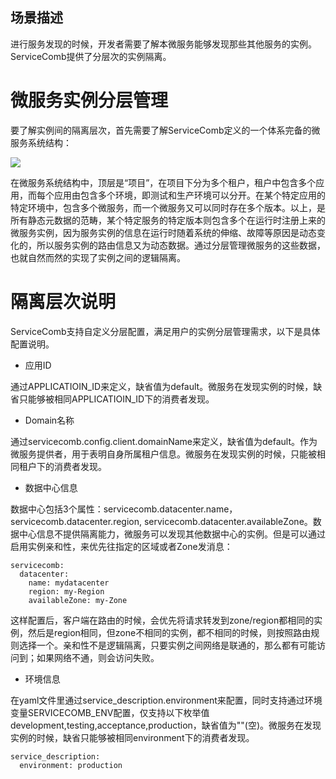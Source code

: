 ## 场景描述

进行服务发现的时候，开发者需要了解本微服务能够发现那些其他服务的实例。ServiceComb提供了分层次的实例隔离。

# 微服务实例分层管理

要了解实例间的隔离层次，首先需要了解ServiceComb定义的一个体系完备的微服务系统结构：

![](/assets/sc-meta.png)

在微服务系统结构中，顶层是“项目”，在项目下分为多个租户，租户中包含多个应用，而每个应用由包含多个环境，即测试和生产环境可以分开。在某个特定应用的特定环境中，包含多个微服务，而一个微服务又可以同时存在多个版本。以上，是所有静态元数据的范畴，某个特定服务的特定版本则包含多个在运行时注册上来的微服务实例，因为服务实例的信息在运行时随着系统的伸缩、故障等原因是动态变化的，所以服务实例的路由信息又为动态数据。通过分层管理微服务的这些数据，也就自然而然的实现了实例之间的逻辑隔离。

# 隔离层次说明

ServiceComb支持自定义分层配置，满足用户的实例分层管理需求，以下是具体配置说明。

* 应用ID

通过APPLICATIOIN\_ID来定义，缺省值为default。微服务在发现实例的时候，缺省只能够被相同APPLICATIOIN\_ID下的消费者发现。

* Domain名称

通过servicecomb.config.client.domainName来定义，缺省值为default。作为微服务提供者，用于表明自身所属租户信息。微服务在发现实例的时候，只能被相同租户下的消费者发现。

* 数据中心信息

数据中心包括3个属性：servicecomb.datacenter.name， servicecomb.datacenter.region, servicecomb.datacenter.availableZone。数据中心信息不提供隔离能力，微服务可以发现其他数据中心的实例。但是可以通过启用实例亲和性，来优先往指定的区域或者Zone发消息：

```
servicecomb:
  datacenter:
    name: mydatacenter
    region: my-Region
    availableZone: my-Zone
```

这样配置后，客户端在路由的时候，会优先将请求转发到zone/region都相同的实例，然后是region相同，但zone不相同的实例，都不相同的时候，则按照路由规则选择一个。亲和性不是逻辑隔离，只要实例之间网络是联通的，那么都有可能访问到；如果网络不通，则会访问失败。

* 环境信息

在yaml文件里通过service\_description.environment来配置，同时支持通过环境变量SERVICECOMB\_ENV配置，仅支持以下枚举值 development,testing,acceptance,production，缺省值为""\(空\)。微服务在发现实例的时候，缺省只能够被相同environment下的消费者发现。

```
service_description:
  environment: production
```

